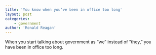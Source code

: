 ```yaml
---
title: 'You know when you’ve been in office too long'
layout: post
categories:
    - government
author: 'Ronald Reagan'
---
```


When you start talking about government as “we” instead of “they,” you have been in office too long.
